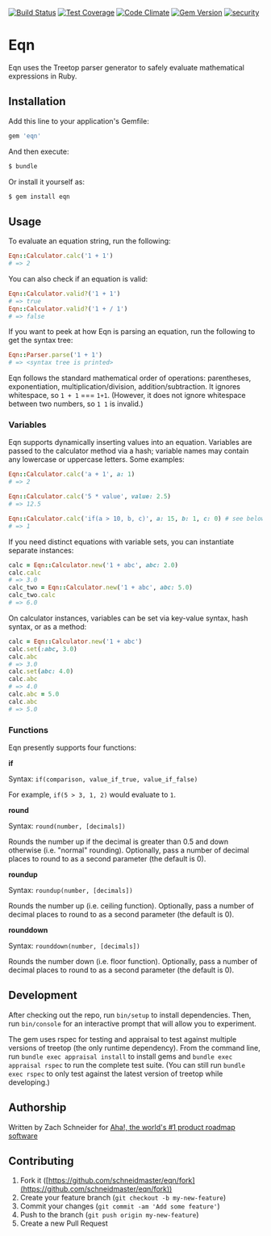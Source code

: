 [![Build Status](https://circleci.com/gh/schneidmaster/eqn.svg?style=shield)](https://circleci.com/gh/schneidmaster/eqn) 
[![Test Coverage](https://codeclimate.com/github/schneidmaster/eqn/badges/coverage.svg)](https://codeclimate.com/github/schneidmaster/eqn/coverage)
[![Code Climate](https://codeclimate.com/github/schneidmaster/eqn/badges/gpa.svg)](https://codeclimate.com/github/schneidmaster/eqn)
[![Gem Version](https://badge.fury.io/rb/eqn.svg)](http://badge.fury.io/rb/eqn)
[![security](https://hakiri.io/github/schneidmaster/eqn/master.svg)](https://hakiri.io/github/schneidmaster/eqn/master)

# Eqn

Eqn uses the Treetop parser generator to safely evaluate mathematical expressions in Ruby.

## Installation

Add this line to your application's Gemfile:

```ruby
gem 'eqn'
```

And then execute:

```bash
$ bundle
```

Or install it yourself as:

```bash
$ gem install eqn
```

## Usage

To evaluate an equation string, run the following:

```ruby
Eqn::Calculator.calc('1 + 1')
# => 2
```

You can also check if an equation is valid:

```ruby
Eqn::Calculator.valid?('1 + 1')
# => true
Eqn::Calculator.valid?('1 + / 1')
# => false
```

If you want to peek at how Eqn is parsing an equation, run the following to get the syntax tree:

```ruby
Eqn::Parser.parse('1 + 1')
# => <syntax tree is printed>
```

Eqn follows the standard mathematical order of operations: parentheses, exponentiation, multiplication/division, addition/subtraction. It ignores  whitespace, so `1 + 1` === `1+1`. (However, it does not ignore whitespace between two numbers, so `1 1` is invalid.)

### Variables

Eqn supports dynamically inserting values into an equation. Variables are passed to the calculator method via a hash; variable names may contain any lowercase or uppercase letters. Some examples:

```ruby
Eqn::Calculator.calc('a + 1', a: 1)
# => 2

Eqn::Calculator.calc('5 * value', value: 2.5)
# => 12.5

Eqn::Calculator.calc('if(a > 10, b, c)', a: 15, b: 1, c: 0) # see below for function documentation
# => 1
```

If you need distinct equations with variable sets, you can instantiate separate instances:

```ruby
calc = Eqn::Calculator.new('1 + abc', abc: 2.0)
calc.calc
# => 3.0
calc_two = Eqn::Calculator.new('1 + abc', abc: 5.0)
calc_two.calc
# => 6.0
```

On calculator instances, variables can be set via key-value syntax, hash syntax, or as a method:

```ruby
calc = Eqn::Calculator.new('1 + abc')
calc.set(:abc, 3.0)
calc.abc
# => 3.0
calc.set(abc: 4.0)
calc.abc
# => 4.0
calc.abc = 5.0
calc.abc
# => 5.0
```

### Functions

Eqn presently supports four functions:

**if**

Syntax: `if(comparison, value_if_true, value_if_false)`

For example, `if(5 > 3, 1, 2)` would evaluate to `1`.

**round**

Syntax: `round(number, [decimals])`

Rounds the number up if the decimal is greater than 0.5 and down otherwise (i.e. "normal" rounding). Optionally, pass a number of decimal places to round to as a second parameter (the default is 0).

**roundup**

Syntax: `roundup(number, [decimals])`

Rounds the number up (i.e. ceiling function). Optionally, pass a number of decimal places to round to as a second parameter (the default is 0).

**rounddown**

Syntax: `rounddown(number, [decimals])`

Rounds the number down (i.e. floor function). Optionally, pass a number of decimal places to round to as a second parameter (the default is 0).

## Development

After checking out the repo, run `bin/setup` to install dependencies. Then, run `bin/console` for an interactive prompt that will allow you to experiment.

The gem uses rspec for testing and appraisal to test against multiple versions of treetop (the only runtime dependency). From the command line, run `bundle exec appraisal install` to install gems and `bundle exec appraisal rspec` to run the complete test suite. (You can still run `bundle exec rspec` to only test against the latest version of treetop while developing.)

## Authorship

Written by Zach Schneider for [Aha!, the world's #1 product roadmap software](http://www.aha.io/)

## Contributing

1. Fork it ([https://github.com/schneidmaster/eqn/fork](https://github.com/schneidmaster/eqn/fork))
2. Create your feature branch (`git checkout -b my-new-feature`)
3. Commit your changes (`git commit -am 'Add some feature'`)
4. Push to the branch (`git push origin my-new-feature`)
5. Create a new Pull Request
